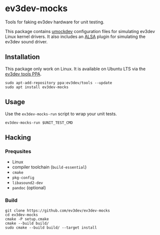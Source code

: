 # ev3dev-mocks

Tools for faking ev3dev hardware for unit testing.

This package contains [umockdev][1] configuration files for simulating ev3dev
Linux kernel drivers. It also includes an [ALSA][2] plugin for simulating
the ev3dev sound driver.


[1]: https://github.com/martinpitt/umockdev
[2]: https://www.alsa-project.org



## Installation

This package only work on Linux. It is available on Ubuntu LTS via the [ev3dev
tools PPA][3].

    sudo apt-add-repository ppa:ev3dev/tools --update
    sudo apt install ev3dev-mocks


[3]: https://launchpad.net/~ev3dev/+archive/ubuntu/tools



## Usage

Use the `ev3dev-mocks-run` script to wrap your unit tests.

    ev3dev-mocks-run $UNIT_TEST_CMD


## Hacking

### Prequsites

* Linux
* compiler toolchain (`build-essential`)
* `cmake`
* `pkg-config`
* `libasound2-dev`
* `pandoc` (optional)

### Build

    git clone https://github.com/ev3dev/ev3dev-mocks
    cd ev3dev-mocks
    cmake -P setup.cmake
    cmake --build build/
    sudo cmake --build build/ --target install
